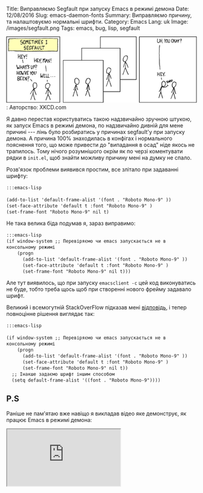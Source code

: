 Title: Виправляємо Segfault при запуску Emacs в режимі демона
Date: 12/08/2016
Slug: emacs-daemon-fonts
Summary: Виправляємо причину, та налаштовуємо нормальні шрифти.
Category: Emacs
Lang: uk
Image: /images/segfault.png
Tags: emacs, bug, lisp, segfault

![Segfault](/images/segfault.png)
: Авторство: XKCD.com

Я давно перестав користуватись такою надзвичайно зручною штукою, як запуск Emacs в режимі демона, по
надзвичайно дивній для мене причині --- лінь було розбиратись у причинах segfault'у при запуску
демона. А причина 100% знаходилась в конфігах і нормального пояснення того, що може привести до
"випадання в осад" ніде якось не трапилось. Тому нічого розумнішого окрім як по черзі коментувати
рядки в `init.el`, щоб знайти можливу причину мені на думку не спало.

Розв'язок проблеми виявився простим, все злітало при задаванні шрифту:

```
:::emacs-lisp

(add-to-list 'default-frame-alist '(font . "Roboto Mono-9" ))
(set-face-attribute 'default t :font "Roboto Mono-9" )
(set-frame-font "Roboto Mono-9" nil t)

```

Не така велика біда подумав я, зараз виправимо:

```
:::emacs-lisp
(if window-system ;; Перевіряємо чи emacs запускається не в консольному режимі
    (progn
      (add-to-list 'default-frame-alist '(font . "Roboto Mono-9" ))
      (set-face-attribute 'default t :font "Roboto Mono-9" )
      (set-frame-font "Roboto Mono-9" nil t)))
```

Але тут виявилось, що при запуску `emacsclient -c` цей код виконуватись не буде, тобто треба щось
щоб при створенні нового фрейму задавало шрифт.

Великий і всемогутній StackOverFlow підказав мені
[відповідь](http://stackoverflow.com/questions/3984730/emacs-gui-with-emacs-daemon-not-loading-fonts-correctly),
і тепер повноцінне рішення виглядає так:

```
:::emacs-lisp

(if window-system ;; Перевіряємо чи emacs запускається не в консольному режимі
    (progn
      (add-to-list 'default-frame-alist '(font . "Roboto Mono-9" ))
      (set-face-attribute 'default t :font "Roboto Mono-9" )
      (set-frame-font "Roboto Mono-9" nil t))
  ;; Інакше задаємо шрифт іншим способом
  (setq default-frame-alist '((font . "Roboto Mono-9"))))

```

## P.S

Раніше не пам'ятаю вже навіщо я викладав відео яке демонструє, як працює Emacs в режимі демона:

<div class="embed-responsive embed-responsive-16by9">
<iframe class="embed-responsive-item" src="https://www.youtube.com/watch?v=01AvPRexOO0">
</iframe>
</div>

